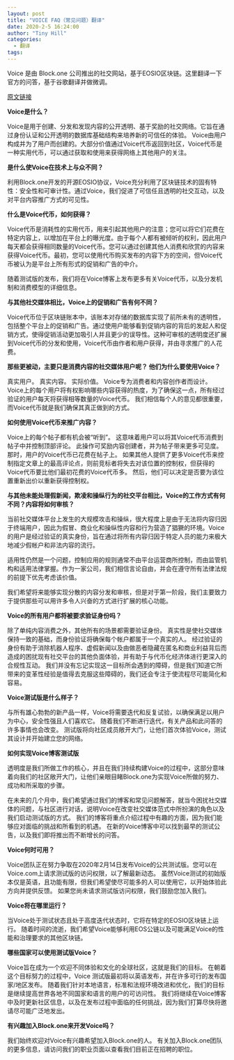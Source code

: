 ```yaml
---
layout: post
title: "VOICE FAQ（常见问题）翻译"
date: 2020-2-5 16:24:00
author: "Tiny Hill"
categories:
  - 翻译
tags:
---
```


Voice 是由 Block.one 公司推出的社交网站，基于EOSIO区块链。这里翻译一下官方的问答，基于谷歌翻译并做微调。

[原文链接](https://voice.com/faq/)

**Voice是什么？**

Voice是用于创建、分发和发现内容的公开透明、基于奖励的社交网络。它旨在通过身份认证和公开透明的数据库基础结构来培养新的可信任的体验。
Voice由用户构成并为了用户而创建的。大部分价值通过Voice代币返回到社区，Voice代币是一种实用代币，可以通过获取和使用来获得网络上其他用户的关注。

<!-- more -->

**是什么使Voice在技术上与众不同？**

利用Block.one开发的开源EOSIO协议，Voice充分利用了区块链技术的固有特性：安全性和可审计性。通过Voice，我们促进了可信任且透明的社交互动，以及对平台内容推广方式的可见性。

**什么是Voice代币，如何获得？**

Voice代币是消耗性的实用代币，用来引起其他用户的注意；您可以将它们花费在特定内容上，以增加在平台上的曝光度。由于每个人都有被倾听的权利，因此用户每天都会获得相同数量的Voice代币。您可以通过创建其他人消费和欣赏的内容来获得Voice代币。最初，您可以使用代币购买发布的内容下方的空间，但Voice代币被认为是平台上所有形式的促销和广告的中介。

随着测试版的发布，我们将在Voice博客上发布更多有关Voice代币，以及分发机制和消费模型的详细信息。

**与其他社交媒体相比，Voice上的促销和广告有何不同？**

Voice代币位于区块链账本中，该账本对存储的数据库实现了前所未有的透明性，包括整个平台上的促销和广告。通过使用户能够看到促销内容的背后的发起人和促销方式，使得促销活动更加吸引人并且更少的误导性。这种可审核的透明度还扩展到Voice代币的分发和使用，Voice代币由作者和用户获得，并由寻求推广的人花费。


**那些更被动，主要只是消费内容的社交媒体用户呢？ 他们为什么要使用Voice？**

真实用户。 真实内容。 实际价值。 Voice专为消费者和内容创作者而设计。 Voice上的每个用户将有权影响哪些内容获得的热度，为了确保这一点，所有经过验证的用户每天将获得相等数量的Voice代币。 我们相信每个人的意见都很重要，而Voice代币就是我们确保其真正做到的方式。

**如何使用Voice代币来推广内容？**

Voice上的每个帖子都有机会被“听到”。 这意味着用户可以将其Voice代币消费到帖子中并控制顶部评论。 此操作可奖励内容创建者，并为帖子带来更多可见度。 那时，用户的Voice代币已花费在帖子上。 如果其他人提供了更多Voice代币来控制指定文章上的最高评论点，则前竞标者将失去对该位置的控制权，但获得的Voice代币要比他们最初花费的Voice代币多。 然后，他们可以决定是否要为该位置重新出价以重新获得控制权。


**与其他未能处理假新闻，欺凌和操纵行为的社交平台相比，Voice的工作方式有何不同？内容将如何审核？**

当前社交媒体平台上发生的大规模攻击和操纵，很大程度上是由于无法将内容归因于终端用户，因此为假冒、商业化和操纵性内容和行为营造了猖獗的环境。Voice的用户是经过验证的真实身份，旨在通过将所有内容归因于特定人员的能力来极大地减少假帐户和非法内容的流行。

适用性仍然是一个问题，控制应用的规则通常不由平台运营商所控制，而由监管机构和适用法律掌握。作为一家公司，我们相信言论自由，并会在遵守所有法律法规的前提下优先考虑该价值。

我们希望将来能够实现分散的内容分发和审核，但是对于第一阶段，我们主要致力于提供那些可以用许多令人兴奋的方式进行扩展的核心功能。

**Voice的所有用户都将被要求验证身份吗？**

除了单纯内容消费之外，其他所有的场景都需要验证身份。 真实性是使社交媒体保持一致的基础，而身份验证将确保每个帐户都属于一个真实的人。 经过验证的身份有助于消除机器人程序、虚假新闻以及由做恶者隐藏在匿名和商业利益背后而造成的困扰现有社交平台的其他负面体验，并有助于与代币化经济体进行更深入的合规性互动。 我们并没有忘记实现这一目标所会遇到的障碍，但是我们知道它所带来的变革性经验是值得去克服这些障碍的，我们还会专注于使流程尽可能简化和容易。

**Voice测试版是什么样子？**

与所有雄心勃勃的新产品一样，Voice将需要迭代和反复试验，以确保满足以用户为中心，安全性强且人们喜欢它。 随着我们不断进行迭代，有关产品和此问答的许多事情也会改变。 测试版将向社区成员敞开大门，让他们首次体验Voice，测试其设计并开始建立您的网络。

**如何实现Voice博客测试版**

透明度是我们所做工作的核心，并且在我们持续构建Voice的过程中，这部分意味着向我们的社区敞开大门，让他们亲眼目睹Block.one为实现Voice所做的努力、成功和所采取的步骤。

在未来的几个月中，我们希望通过我们的博客和常见问题解答，就当今困扰社交媒体的问题，与社区进行对话，说明Voice在改变社交媒体范式中所扮演的角色以及我们启动测试版的方式。 我们的博客将重点介绍过程中有趣的方面，因为我们能够应对面临的挑战和所看到的机遇。 在新的Voice博客中可以找到最早的测试公告，以及我们即将推出而不断增长的问答。

**Voice何时可用？**

Voice团队正在努力争取在2020年2月14日发布Voice的公共测试版。您可以在Voice.com上请求测试版的访问权限，以了解最新动态。 虽然Voice测试的初始版本仅是英语，且功能有限，但我们希望使尽可能多的人可以使用它，以开始体验此方向并提供反馈。 如果您尚未请求测试版访问权限，我们鼓励您加入我们。

**Voice将在哪里运行？**

当Voice处于测试状态且处于高度迭代状态时，它将在特定的EOSIO区块链上运行。 随着时间的流逝，我们希望Voice能够利用EOS公链以及可能满足Voice的性能和治理要求的其他区块链。

**哪些国家可以使用测试版Voice？**

Voice旨在成为一个欢迎不同体验和文化的全球社区，这就是我们的目标。 在朝着这个目标努力的过程中，Voice 测试版最初将以英语发布，并在许多可行的发布国家/地区发布。 随着我们针对本地语言，标准和法规环境改进和优化，我们的目标是继续提高世界各地不同国家和语言的用户的可访问性。 我们将继续在Voice博客中及时更新社区信息，以及在发布过程中面临的任何挑战，因为我们打算尽快将邀请尽可能广泛地发出。

**有兴趣加入Block.one来开发Voice吗？**

我们始终欢迎对Voice有兴趣希望加入Block.one的人。 有关加入Block.one团队的更多信息，请访问我们的职业页面以查看我们目前正在招聘的职位。